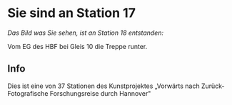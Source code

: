 # Sie sind an Station 17

*Das Bild was Sie sehen, ist an Station 18 entstanden:*

Vom EG des HBF bei Gleis 10 die Treppe runter.

## Info

Dies ist eine von 37 Stationen des Kunstprojektes „Vorwärts nach Zurück- Fotografische Forschungsreise durch Hannover"
